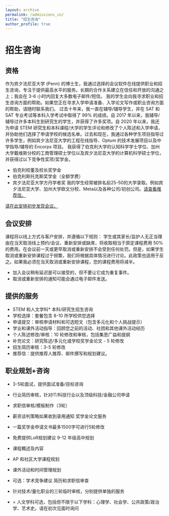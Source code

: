 ```yaml
---
layout: archive
permalink: /admissions_cn/
title: "招生咨询"
author_profile: true
---
```


# 招生咨询

## 资格 
作为宾夕法尼亚大学 (Penn) 的博士生，我通过选择的会议软件在线提供职业和招生咨询，专注于提供最高水平的服务。长期的合作关系建立在信任和开放的沟通之上；我会在 3-6 小时内回复大多数电子邮件/短信。
我的学生会向我寻求职业和招生咨询方面的帮助。如果您正在寻求入学申请准备、入学论文写作或职业咨询方面的帮助，请随时联系我们。
过去十年来，我一直在辅导/辅导学生，并在 SAT 和 SAT 专业考试等本科入学考试中取得了 99% 的成绩。自 2017 年以来，我辅导/辅导过许多本科生到研究生的学生，并获得了许多奖项。自 2020 年以来，我还为申请 STEM 研究生和本科课程/大学的学生评论和修改了个人陈述和入学申请，并协助他们选择了申请学校的候选名单。过去和现在，我通过各种学生项目指导过许多学生，例如宾夕法尼亚大学的工程在线指导、Optum 的技术发展项目以及中学指导/辅导的 Encorps 项目。
我获得了伯克利大学的认知科学学士学位、加州大学戴维斯分校的工商管理硕士学位以及宾夕法尼亚大学的计算机科学硕士学位，并获得过以下竞争性奖项/奖学金。
*	伯克利校董及校长奖学金
*	伯克利斯托克斯奖学金（全额学费）
*	宾夕法尼亚大学方丹学者奖
我的学生经常被排名前25-50的大学录取。例如宾夕法尼亚大学、加州大学欧文分校、Meta以及各种公司/初创公司。[请查看推荐信。](https://bryantduongconsulting.github.io/testimonials/)

[请在此安排初步发现会议。](https://calendly.com/bryanttduong/30min)




## 会议安排
课程将以线上方式与客户安排，并遵循以下规则：
学生或其家长/监护人无正当理由在当天取消线上预约/会议、重新安排或缺席，将收取相当于原定课程费用 50% 的费用。在会议前一天或更早取消或重新安排不会受到任何处罚。但是，如果学生取消或重新安排课程过于频繁，我们将根据具体情况进行讨论。此政策也适用于反之。如果我必须在当天取消或重新安排课程，您的课程费用将减半。
*	加入会议稍有延迟是可以接受的，但不要让它成为重复事件。
*	取消或重新安排的通知可能会通过电子邮件发送。

## 提供的服务
*	STEM 和人文学科* 本科/研究生招生咨询
*	学校选择：套餐包含 8-10 所学校供您选择
*	申请提交：审核申请材料和可选短文（包含多元化和个人挑战提示）
*	学业和课外活动指导：回顾您之前的活动、社团和其他课外活动经历
*	个人陈述修改/审核：10 轮修改和审核，包括集思广益和提纲
*	补充论文：研究陈述/多元化或学校奖学金论文 - 5 轮修改
*	招生简历审核：3-5 轮修改
*	推荐信：提供推荐人推荐、邮件撰写和规划建议。

## 职业规划+咨询
*	3-5轮面试，提供面试准备/目标咨询
*	行业简历审核，针对IT/科技行业以及顶级科技/金融公司申请
*	求职信审核/模板制作（3轮）
*	薪资谈判策略如果收到录用通知
奖学金论文服务
*	一篇奖学金申请文书最多1500字可进行5轮修改
*	免费提供LoR规划建议
9-12 年级高中规划
*	课程概述及内容
*	AP 和社区大学课程规划
*	课外活动和时间管理规划
*	可选：学术竞争建议
简历和求职信审查
*	针对技术/量化职业的三轮临时审核，分别提供单独的服务
  
* = 人文学科可选，包括但不限于以下学科：心理学、社会学、公共政策/政治学、艺术史。请在初次见面时询问

